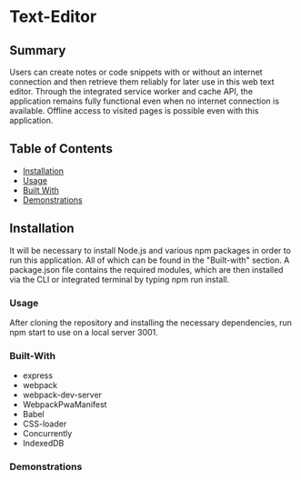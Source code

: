 # Text-Editor

## Summary

Users can create notes or code snippets with or without an internet connection and then retrieve them reliably for later use in this web text editor. Through the integrated service worker and cache API, the application remains fully functional even when no internet connection is available. Offline access to visited pages is possible even with this application.

## Table of Contents

- [Installation](#Installation)
- [Usage](#Usage)
- [Built With](#Built-With)
- [Demonstrations](#Demonstrations)

## Installation

It will be necessary to install Node.js and various npm packages in order to run this application. All of which can be found in the "Built-with" section.
A package.json file contains the required modules, which are then installed via the CLI or integrated terminal by typing npm run install.

### Usage

After cloning the repository and installing the necessary dependencies, run npm start to use on a local server 3001.

### Built-With

  * express
  * webpack
  * webpack-dev-server
  * WebpackPwaManifest
  * Babel
  * CSS-loader
  * Concurrently
  * IndexedDB


### Demonstrations

